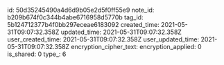 id: 50d35245490a4d6d9b05e2d5f0ff55e9
note_id: b209b674f0c344b4abe6716958d5770b
tag_id: 5b124712377b4f0bb297eceae6183092
created_time: 2021-05-31T09:07:32.358Z
updated_time: 2021-05-31T09:07:32.358Z
user_created_time: 2021-05-31T09:07:32.358Z
user_updated_time: 2021-05-31T09:07:32.358Z
encryption_cipher_text: 
encryption_applied: 0
is_shared: 0
type_: 6